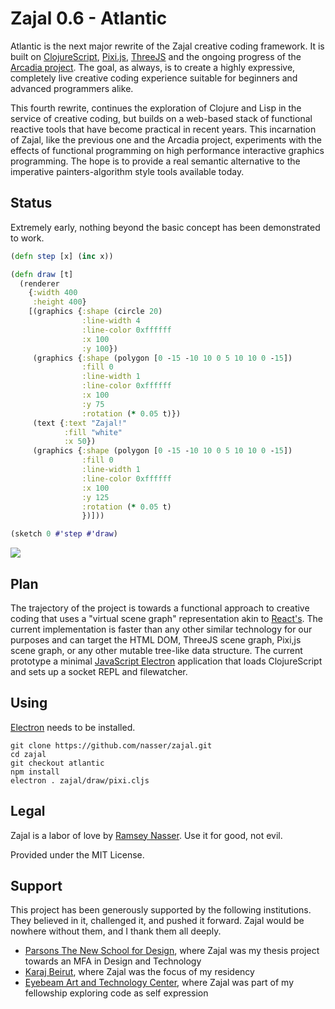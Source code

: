 Zajal 0.6 - Atlantic
====================
Atlantic is the next major rewrite of the Zajal creative coding framework. It is built on [ClojureScript](http://clojurescript.org), [Pixi.js](http://www.pixijs.com/), [ThreeJS](https://threejs.org/) and the ongoing progress of the [Arcadia project](https://github.com/arcadia-unity/arcadia). The goal, as always, is to create a highly expressive, completely live creative coding experience suitable for beginners and advanced programmers alike.

This fourth rewrite, continues the exploration of Clojure and Lisp in the service of creative coding, but builds on a web-based stack of functional reactive tools that have become practical in recent years. This incarnation of Zajal, like the previous one and the Arcadia project, experiments with the effects of functional programming on high performance interactive graphics programming. The hope is to provide a real semantic alternative to the imperative painters-algorithm style tools available today.

Status
------
Extremely early, nothing beyond the basic concept has been demonstrated to work. 

```clojure
(defn step [x] (inc x))

(defn draw [t]
  (renderer
    {:width 400
     :height 400}
    [(graphics {:shape (circle 20)
                :line-width 4 
                :line-color 0xffffff
                :x 100
                :y 100})
     (graphics {:shape (polygon [0 -15 -10 10 0 5 10 10 0 -15])
                :fill 0
                :line-width 1
                :line-color 0xffffff
                :x 100
                :y 75
                :rotation (* 0.05 t)})
     (text {:text "Zajal!"
            :fill "white"
            :x 50})
     (graphics {:shape (polygon [0 -15 -10 10 0 5 10 10 0 -15])
                :fill 0
                :line-width 1
                :line-color 0xffffff
                :x 100
                :y 125
                :rotation (* 0.05 t)
                })]))

(sketch 0 #'step #'draw)
```

![](https://i.imgur.com/OfVhDOH.png)


Plan
----
The trajectory of the project is towards a functional approach to creative coding that uses a "virtual scene graph" representation akin to [React's](https://facebook.github.io/react/). The current implementation is faster than any other similar technology for our purposes and can target the HTML DOM, ThreeJS scene graph, Pixi,js scene graph, or any other mutable tree-like data structure. The current prototype a minimal [JavaScript Electron](http://electron.atom.io/) application that loads ClojureScript and sets up a socket REPL and filewatcher.

Using
-----
[Electron](http://electron.atom.io/) needs to be installed.

    git clone https://github.com/nasser/zajal.git
    cd zajal
    git checkout atlantic
    npm install
    electron . zajal/draw/pixi.cljs

Legal
-----
Zajal is a labor of love by [Ramsey Nasser](http://nas.sr/). Use it for good, not evil.

Provided under the MIT License.

Support
-------
This project has been generously supported by the following institutions. They believed in it, challenged it, and pushed it forward. Zajal would be nowhere without them, and I thank them all deeply.

- [Parsons The New School for Design](http://amt.parsons.edu/), where Zajal was my thesis project towards an MFA in Design and Technology
- [Karaj Beirut](http://www.karajbeirut.org/), where Zajal was the focus of my residency
- [Eyebeam Art and Technology Center](http://eyebeam.org/), where Zajal was part of my fellowship exploring code as self expression
